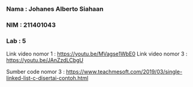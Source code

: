### Nama : Johanes Alberto Siahaan

### NIM  : 211401043

### Lab  : 5

Link video nomor 1 : https://youtu.be/MVagse1WbE0
Link video nomor 3 : https://youtu.be/JAnZzdLCbgU

Sumber code nomor 3 : https://www.teachmesoft.com/2019/03/single-linked-list-c-disertai-contoh.html

